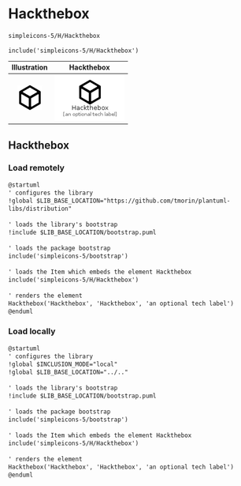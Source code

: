 # Hackthebox


```text
simpleicons-5/H/Hackthebox
```

```text
include('simpleicons-5/H/Hackthebox')
```



| Illustration | Hackthebox |
| :---: | :---: |
| ![illustration for Illustration](../../simpleicons-5/H/Hackthebox.png) | ![illustration for Hackthebox](../../simpleicons-5/H/Hackthebox.Local.png) |




## Hackthebox

### Load remotely
```plantuml
@startuml
' configures the library
!global $LIB_BASE_LOCATION="https://github.com/tmorin/plantuml-libs/distribution"

' loads the library's bootstrap
!include $LIB_BASE_LOCATION/bootstrap.puml

' loads the package bootstrap
include('simpleicons-5/bootstrap')

' loads the Item which embeds the element Hackthebox
include('simpleicons-5/H/Hackthebox')

' renders the element
Hackthebox('Hackthebox', 'Hackthebox', 'an optional tech label')
@enduml
```

### Load locally
```plantuml
@startuml
' configures the library
!global $INCLUSION_MODE="local"
!global $LIB_BASE_LOCATION="../.."

' loads the library's bootstrap
!include $LIB_BASE_LOCATION/bootstrap.puml

' loads the package bootstrap
include('simpleicons-5/bootstrap')

' loads the Item which embeds the element Hackthebox
include('simpleicons-5/H/Hackthebox')

' renders the element
Hackthebox('Hackthebox', 'Hackthebox', 'an optional tech label')
@enduml
```

